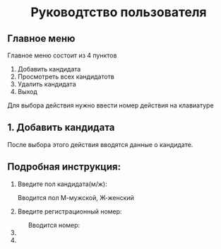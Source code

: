 <h1 align=center> Руководтство пользователя </h1>
<h2>Главное меню</h2>
<p>
  Главное меню состоит из 4 пунктов
<ol>
  <li>Добавить кандидата</li>
  <li>Просмотреть всех кандидатотв</li>
  <li>Удалить кандидата</li>
  <li>Выход</li>
</ol>
Для выбора действия нужно ввести номер действия на клавиатуре
</p>
<h2>1. Добавить кандидата</h2>
<p>
  После выбора этого действия вводятся данные о кандидате.
<br><h2>Подробная инструкция:</h2>
  <ol>
    <li>Введите пол кандидата(м/ж): </li>
    <p>Вводится пол М-мужской, Ж-женский</p>
    <li>Введите регистрационный номер:</li>
    <ul type=disk>Вводится номер:</ul>
    <li></li>
    <li></li>
  </ol>
</p>
